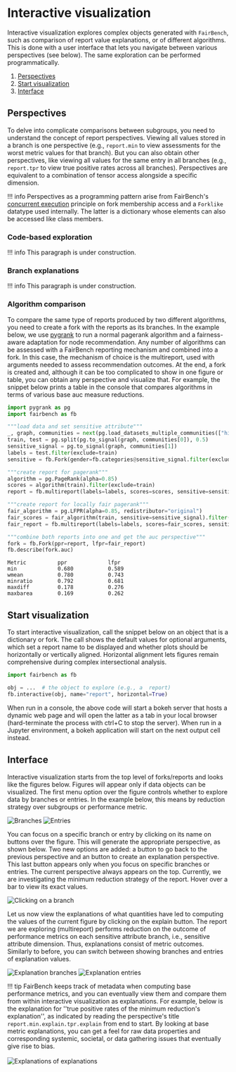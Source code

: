 # Interactive visualization

Interactive visualization explores
complex objects generated with  `FairBench`, such as
comparison of report value explanations,
or of different algorithms. This is done with a user interface
that lets you navigate between various perspectives (see below).
The same exploration can be performed programmatically.

1. [Perspectives](#perspectives)
2. [Start visualization](#start-visualization)
3. [Interface](#interface)

## Perspectives

To delve into complicate comparisons between
subgroups, you need to understand the concept 
of report perspectives. Viewing all values stored in a branch
is one perspective (e.g., `report.min` to view 
assessments for the worst metric values for that
branch).
But you can also obtain other perspectives, like viewing
all values for the same entry in all branches
(e.g., `report.tpr` to view true positive
rates across all branches).
Perspectives are equivalent to a combination of 
tensor access alongside a specific dimension.

!!! info
    Perspectives as a programming pattern arise from
    FairBench's 
    [concurrent execution](../advanced/distributed.md#computational-branches)
    principle on fork membership access 
    and a `Forklike` datatype used internally. The latter is a
    dictionary whose elements can also be accessed like class members. 


### Code-based exploration

!!! info 
    This paragraph is under construction.

### Branch explanations

!!! info 
    This paragraph is under construction.


### Algorithm comparison

To compare the same type of reports produced by two different
algorithms, you need to create a fork with the reports as its
branches. In the example below, we use 
[pygrank](https://github.com/MKLab-ITI/pygrank)
to run a normal pagerank algorithm and a fairness-aware adaptation
for node recommendation. Any number of algorithms can be assessed with
a FairBench reporting mechanism and combined into a fork. In this case,
the mechanism of choice is the multireport, used with
arguments needed to assess recommendation outcomes. At the end,
a fork is created and, although it can be too complicated to 
show in one figure or table,
you can obtain any perspective and visualize that. 
For example, the snippet below prints a table in the console
that compares algorithms in terms of various base auc measure
reductions.


```python
import pygrank as pg
import fairbench as fb

"""load data and set sensitive attribute"""
_, graph, communities = next(pg.load_datasets_multiple_communities(["highschool"]))
train, test = pg.split(pg.to_signal(graph, communities[0]), 0.5)
sensitive_signal = pg.to_signal(graph, communities[1])
labels = test.filter(exclude=train)
sensitive = fb.Fork(gender=fb.categories@sensitive_signal.filter(exclude=train))

"""create report for pagerank"""
algorithm = pg.PageRank(alpha=0.85)
scores = algorithm(train).filter(exclude=train)
report = fb.multireport(labels=labels, scores=scores, sensitive=sensitive)

"""create report for locally fair pagerank"""
fair_algorithm = pg.LFPR(alpha=0.85, redistributor="original")
fair_scores = fair_algorithm(train, sensitive=sensitive_signal).filter(exclude=train)
fair_report = fb.multireport(labels=labels, scores=fair_scores, sensitive=sensitive)

"""combine both reports into one and get the auc perspective"""
fork = fb.Fork(ppr=report, lfpr=fair_report)
fb.describe(fork.auc)
```

```
Metric          ppr             lfpr           
min             0.680           0.589          
wmean           0.780           0.743          
minratio        0.792           0.681          
maxdiff         0.178           0.276          
maxbarea        0.169           0.262          
```




## Start visualization

To start interactive visualization, call the snippet below
on an object that is a dictionary or fork. 
The call shows the default values for 
optional arguments, which set a report name to be displayed
and whether plots should be horizontally or vertically aligned.
Horizontal alignment lets figures remain
comprehensive during complex intersectional analysis.

```python
import fairbench as fb

obj = ...  # the object to explore (e.g., a  report)
fb.interactive(obj, name="report", horizontal=True)
```

When run in a console, the above code will start a bokeh server
that hosts a dynamic web page and will open the latter
as a tab in your local browser (hard-terminate
the process with ctrl+C to stop the server). When run in a 
Jupyter environment, a bokeh application will
start on the next output cell instead.

## Interface

Interactive visualization starts from the top level of 
forks/reports and looks like the figures below. Figures
will appear only if data objects can be visualized. 
The first menu option over the figure controls whether 
to explore data by branches or entries. In the example
below, this means by reduction strategy over subgroups 
or performance metric.

![Branches](../images/interactive_branch.png)
![Entries](../images/interactive_entries.png)

You can focus on a specific branch or entry by clicking on its name 
on buttons over the figure. This will generate the appropriate perspective,
as shown below. Two new options are added: a button to go back to the 
previous perspective and an button to create an explanation perspective.
This last button appears only when you focus on specific branches or entries.
The current perspective always appears on the top. Currently, we are investigating
the minimum reduction strategy of the report. Hover over a bar to view its
exact values.

![Clicking on a branch](../images/interactive_specific.png)

Let us now view the explanations of what quantities have led to 
computing the values of the current figure by clicking on the explain button.
The report we are exploring (multireport) 
performs reduction on the outcome of performance metrics on each
sensitive attribute branch, i.e., sensitive attribute dimension.
Thus, explanations consist of metric outcomes. Similarly to before, 
you can switch between showing branches and entries of explanation
values.


![Explanation branches](../images/interactive_explain.png)
![Explanation entries](../images/interactive_explain_entries.png)

!!! tip 
    FairBench keeps track of metadata when computing base performance 
    metrics, and you can eventually view them and compare them 
    from within interactive visualization as explanations. For example,
    below is the explanation for ''true positive rates of the minimum
    reduction's explanation'', as indicated by reading the perspective's 
    title `report.min.explain.tpr.explain` from end to start.
    By looking at base metric explanations, you can get a feel
    for raw data properties and corresponding systemic, societal,
    or data gathering issues
    that eventually give rise to bias.<br><br>
    ![Explanations of explanations](../images/interactive_internal_explanations.png)
